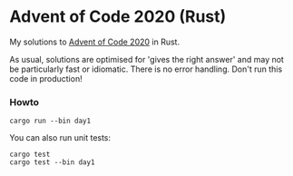 # Advent of Code 2020 (Rust)
My solutions to [Advent of Code 2020](https://adventofcode.com/2020/) in Rust.

As usual, solutions are optimised for 'gives the right answer' and may not be particularly fast or idiomatic. There is no error handling. Don't run this code in production!

### Howto

```
cargo run --bin day1
```
You can also run unit tests:
```
cargo test
cargo test --bin day1
```
